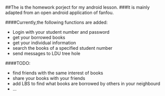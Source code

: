 ##The is the homework porject for my android lesson.
###It is mainly adapted from an open android application of fanfou.

####Currently,the following functions are added:
*   Login with your student number and password
*   get your borrowed books
*   get your individual information
*   search the books of a specified student number
*   send messages to LDU tree hole

####TODO:
*   find friends with the same interest of books
*   share your books with your friends
*   add LBS to find what books are borrowed by others in your neighbourd
*   ...
